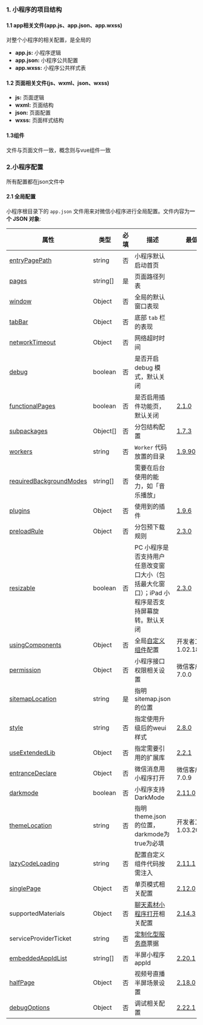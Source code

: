 ### 1. 小程序的项目结构
#### 1.1 app相关文件(app.js、app.json、app.wxss)
对整个小程序的相关配置，是全局的
- **app.js:**  小程序逻辑
- **app.json:** 小程序公共配置
- **app.wxss:** 小程序公共样式表

#### 1.2 页面相关文件(js、wxml、json、wxss)
- **js:** 页面逻辑
- **wxml:** 页面结构
- **json:** 页面配置
- **wxss:** 页面样式结构

#### 1.3组件
文件与页面文件一致，概念则与vue组件一致


### 2.小程序配置
所有配置都在json文件中

#### 2.1 全局配置
小程序根目录下的 `app.json` 文件用来对微信小程序进行全局配置。文件内容为**一个 JSON 对象**:

<table><thead><tr><th>属性</th> <th>类型</th> <th>必填</th> <th>描述</th> <th>最低版本</th></tr></thead> <tbody><tr><td><a href="#entryPagePath">entryPagePath</a></td> <td>string</td> <td>否</td> <td>小程序默认启动首页</td> <td></td></tr> <tr><td><a href="#pages">pages</a></td> <td>string[]</td> <td>是</td> <td>页面路径列表</td> <td></td></tr> <tr><td><a href="#window">window</a></td> <td>Object</td> <td>否</td> <td>全局的默认窗口表现</td> <td></td></tr> <tr><td><a href="#tabBar">tabBar</a></td> <td>Object</td> <td>否</td> <td>底部 <code>tab</code> 栏的表现</td> <td></td></tr> <tr><td><a href="#networkTimeout">networkTimeout</a></td> <td>Object</td> <td>否</td> <td>网络超时时间</td> <td></td></tr> <tr><td><a href="#debug">debug</a></td> <td>boolean</td> <td>否</td> <td>是否开启 debug 模式，默认关闭</td> <td></td></tr> <tr><td><a href="#functionalPages">functionalPages</a></td> <td>boolean</td> <td>否</td> <td>是否启用插件功能页，默认关闭</td> <td><a href="../../framework/compatibility.html">2.1.0</a></td></tr> <tr><td><a href="#subpackages">subpackages</a></td> <td>Object[]</td> <td>否</td> <td>分包结构配置</td> <td><a href="../../framework/compatibility.html">1.7.3</a></td></tr> <tr><td><a href="#workers">workers</a></td> <td>string</td> <td>否</td> <td><code>Worker</code> 代码放置的目录</td> <td><a href="../../framework/compatibility.html">1.9.90</a></td></tr> <tr><td><a href="#requiredBackgroundModes">requiredBackgroundModes</a></td> <td>string[]</td> <td>否</td> <td>需要在后台使用的能力，如「音乐播放」</td> <td></td></tr> <tr><td><a href="#plugins">plugins</a></td> <td>Object</td> <td>否</td> <td>使用到的插件</td> <td><a href="../../framework/compatibility.html">1.9.6</a></td></tr> <tr><td><a href="#preloadRule">preloadRule</a></td> <td>Object</td> <td>否</td> <td>分包预下载规则</td> <td><a href="../../framework/compatibility.html">2.3.0</a></td></tr> <tr><td><a href="#resizable">resizable</a></td> <td>boolean</td> <td>否</td> <td>PC 小程序是否支持用户任意改变窗口大小（包括最大化窗口）；iPad 小程序是否支持屏幕旋转。默认关闭</td> <td><a href="../../framework/compatibility.html">2.3.0</a></td></tr> <tr><td><a href="#usingComponents">usingComponents</a></td> <td>Object</td> <td>否</td> <td>全局<a href="/miniprogram/dev/framework/custom-component/">自定义组件</a>配置</td> <td>开发者工具 1.02.1810190</td></tr> <tr><td><a href="#permission">permission</a></td> <td>Object</td> <td>否</td> <td>小程序接口权限相关设置</td> <td>微信客户端 7.0.0</td></tr> <tr><td><a href="#sitemapLocation">sitemapLocation</a></td> <td>string</td> <td>是</td> <td>指明 sitemap.json 的位置</td> <td></td></tr> <tr><td><a href="#style">style</a></td> <td>string</td> <td>否</td> <td>指定使用升级后的weui样式</td> <td><a href="../../framework/compatibility.html">2.8.0</a></td></tr> <tr><td><a href="#useextendedlib">useExtendedLib</a></td> <td>Object</td> <td>否</td> <td>指定需要引用的扩展库</td> <td><a href="../../framework/compatibility.html">2.2.1</a></td></tr> <tr><td><a href="#entranceDeclare">entranceDeclare</a></td> <td>Object</td> <td>否</td> <td>微信消息用小程序打开</td> <td>微信客户端 7.0.9</td></tr> <tr><td><a href="#darkmode">darkmode</a></td> <td>boolean</td> <td>否</td> <td>小程序支持 DarkMode</td> <td><a href="../../framework/compatibility.html">2.11.0</a></td></tr> <tr><td><a href="#themeLocation">themeLocation</a></td> <td>string</td> <td>否</td> <td>指明 theme.json 的位置，darkmode为true为必填</td> <td>开发者工具 1.03.2004271</td></tr> <tr><td><a href="#lazyCodeLoading">lazyCodeLoading</a></td> <td>string</td> <td>否</td> <td>配置自定义组件代码按需注入</td> <td><a href="../../framework/compatibility.html">2.11.1</a></td></tr> <tr><td><a href="#singlePage">singlePage</a></td> <td>Object</td> <td>否</td> <td>单页模式相关配置</td> <td><a href="../../framework/compatibility.html">2.12.0</a></td></tr> <tr><td>supportedMaterials</td> <td>Object</td> <td>否</td> <td><a href="../../framework/material/support_material.html">聊天素材小程序打开</a>相关配置</td> <td><a href="../../framework/compatibility.html">2.14.3</a></td></tr> <tr><td>serviceProviderTicket</td> <td>string</td> <td>否</td> <td><a href="https://developers.weixin.qq.com/doc/oplatform/Third-party_Platforms/2.0/operation/thirdparty/customized_service_platform_guidelines.html" target="_blank" rel="noopener noreferrer">定制化型服务商<span></span></a>票据</td> <td></td></tr> <tr><td><a href="#embeddedAppIdList">embeddedAppIdList</a></td> <td>string[]</td> <td>否</td> <td>半屏小程序 appId</td> <td><a href="../../framework/compatibility.html">2.20.1</a></td></tr> <tr><td><a href="#halfPage">halfPage</a></td> <td>Object</td> <td>否</td> <td>视频号直播半屏场景设置</td> <td><a href="../../framework/compatibility.html">2.18.0</a></td></tr> <tr><td><a href="#debugOptions">debugOptions</a></td> <td>Object</td> <td>否</td> <td>调试相关配置</td> <td><a href="../../framework/compatibility.html">2.22.1</a></td></tr></tbody></table>

